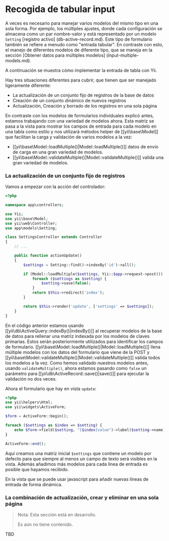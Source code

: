 Recogida de tabular input
========================

A veces es necesario para manejar varios modelos del mismo tipo en una sola forma. Por ejemplo, los múltiples ajustes, donde
cada configuración se almacena como un par nombre-valor y está representado por un modelo `Setting` [registro activo] (db-active-record.md).
Este tipo de formulario también se refiere a menudo como "entrada tabular".
En contraste con esto, el manejo de diferentes modelos de diferente tipo, que se maneja en la sección
[Obtener datos para múltiples modelos] (input-multiple-models.md).

A continuación se muestra cómo implementar la entrada de tabla con Yii.

Hay tres situaciones diferentes para cubrir, que tienen que ser manejado ligeramente diferente:
- La actualización de un conjunto fijo de registros de la base de datos
- Creación de un conjunto dinámico de nuevos registros
- Actualización, Creación y borrado de los registros en una sola página

En contraste con los modelos de formularios individuales explicó antes, estamos trabajando con una variedad de modelos ahora.
Esta matriz se pasa a la vista para mostrar los campos de entrada para cada modelo en una tabla como estilo y nos
utilizará métodos helper de [[yii\base\Model]] que facilitan la carga y validación de varios modelos a la vez:

- [[yii\base\Model::loadMultiple()|Model::loadMultiple()]] datos de envío de carga en una gran variedad de modelos.
- [[yii\base\Model::validateMultiple()|Model::validateMultiple()]] valida una gran variedad de modelos.

### La actualización de un conjunto fijo de registros

Vamos a empezar con la acción del controlador:

```php
<?php

namespace app\controllers;

use Yii;
use yii\base\Model;
use yii\web\Controller;
use app\models\Setting;

class SettingsController extends Controller
{
    // ...

    public function actionUpdate()
    {
        $settings = Setting::find()->indexBy('id')->all();

        if (Model::loadMultiple($settings, Yii::$app->request->post()) && Model::validateMultiple($settings)) {
            foreach ($settings as $setting) {
                $setting->save(false);
            }
            return $this->redirect('index');
        }

        return $this->render('update', ['settings' => $settings]);
    }
}
```

En el código anterior estamos usando [[yii\db\ActiveQuery::indexBy()|indexBy()]] al recuperar modelos de la base de datos para rellenar una matriz indexada por los modelos de claves primarias.
Estos serán posteriormente utilizados para identificar los campos de formulario. [[yii\base\Model::loadMultiple()|Model::loadMultiple()]] llena múltiple
modelos con los datos del formulario que viene de la POST
y [[yii\base\Model::validateMultiple()|Model::validateMultiple()]] valida todos los modelos a la vez.
Como hemos validado nuestros modelos antes, usando `validateMultiple()`, ahora estamos pasando como `false`
un parámetro para [[yii\db\ActiveRecord::save()|save()]] para ejecutar la validación no dos veces.

Ahora el formulario que hay en vista `update`:

```php
<?php
use yii\helpers\Html;
use yii\widgets\ActiveForm;

$form = ActiveForm::begin();

foreach ($settings as $index => $setting) {
    echo $form->field($setting, "[$index]value")->label($setting->name);
}

ActiveForm::end();
```

Aquí creamos una matriz inicial `$settings` que contiene un modelo por defecto para que siempre al menos un campo de texto será
visibles en la vista. Además añadimos más modelos para cada línea de entrada es posible que hayamos recibido.

En la vista que se puede usar javascript para añadir nuevas líneas de entrada de forma dinámica.

### La combinación de actualización, crear y eliminar en una sola página

> Nota: Esta sección está en desarrollo.
>
> Es aún no tiene contenido.

TBD
